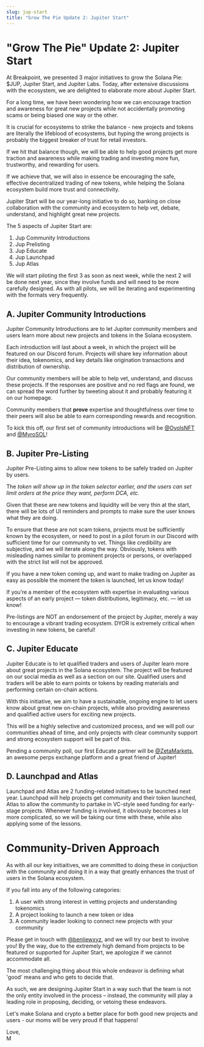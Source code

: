 ```yaml
---
slug: jup-start
title: "Grow The Pie Update 2: Jupiter Start"
---
```


# "Grow The Pie" Update 2: Jupiter Start

At Breakpoint, we presented 3 major initiatives to grow the Solana Pie: $JUP, Jupiter Start, and Jupiter Labs. Today, after extensive discussions with the ecosystem, we are delighted to elaborate more about Jupiter Start.

For a long time, we have been wondering how we can encourage traction and awareness for great new projects while not accidentally promoting scams or being biased one way or the other.

It is crucial for ecosystems to strike the balance - new projects and tokens are literally the lifeblood of ecosystems, but hyping the wrong projects is probably the biggest breaker of trust for retail investors.

If we hit that balance though, we will be able to help good projects get more traction and awareness while making trading and investing more fun, trustworthy, and rewarding for users.

If we achieve that, we will also in essence be encouraging the safe, effective decentralized trading of new tokens, while helping the Solana ecosystem build more trust and connectivity.

Jupiter Start will be our year-long initiative to do so, banking on close collaboration with the community and ecosystem to help vet, debate, understand, and highlight great new projects.

The 5 aspects of Jupiter Start are:

1. Jup Community Introductions
2. Jup Prelisting
3. Jup Educate
4. Jup Launchpad
5. Jup Atlas

We will start piloting the first 3 as soon as next week, while the next 2 will be done next year, since they involve funds and will need to be more carefully designed. As with all pilots, we will be iterating and experimenting with the formats very frequently.
<!--truncate-->

## A. Jupiter Community Introductions

Jupiter Community Introductions are to let Jupiter community members and users learn more about new projects and tokens in the Solana ecosystem.

Each introduction will last about a week, in which the project will be featured on our Discord forum. Projects will share key information about their idea, tokenomics, and key details like origination transactions and distribution of ownership.

Our community members will be able to help vet, understand, and discuss these projects. If the responses are positive and no red flags are found, we can spread the word further by tweeting about it and probably featuring it on our homepage.

Community members that **prove** expertise and thoughtfulness over time to their peers will also be able to earn corresponding rewards and recognition. 

To kick this off, our first set of community introductions will be 
[@OvolsNFT](https://twitter.com/OvolsNFT) and [@MyroSOL](https://twitter.com/MyroSOL)! 


## B. Jupiter Pre-Listing

Jupiter Pre-Listing aims to allow new tokens to be safely traded on Jupiter by users. 

The *token will show up in the token selector earlier, and the users can set limit orders at the price they want, perform DCA, etc.*

Given that these are new tokens and liquidity will be very thin at the start, there will be lots of UI reminders and prompts to make sure the user knows what they are doing.

To ensure that these are not scam tokens, projects must be sufficiently known by the ecosystem, or need to post in a pilot forum in our Discord with sufficient time for our community to vet. Things like credibility are subjective, and we will iterate along the way. Obviously, tokens with misleading names similar to prominent projects or persons, or overlapped with the strict list will not be approved.

If you have a new token coming up, and want to make trading on Jupiter as easy as possible the moment the token is launched, let us know today!

If you’re a member of the ecosystem with expertise in evaluating various aspects of an early project — token distributions, legitimacy, etc. — let us know!

Pre-listings are NOT an endorsement of the project by Jupiter, merely a way to encourage a vibrant trading ecosystem. DYOR is extremely critical when investing in new tokens, be careful!


## C. Jupiter Educate

Jupiter Educate is to let qualified traders and users of Jupiter learn more about great projects in the Solana ecosystem. The project will be featured on our social media as well as a section on our site. Qualified users and traders will be able to earn points or tokens by reading materials and performing certain on-chain actions.

With this initiative, we aim to have a sustainable, ongoing engine to let users know about great new on-chain projects, while also providing awareness and qualified active users for exciting new projects.

This will be a highly selective and customized process, and we will poll our communities ahead of time, and only projects with clear community support and strong ecosystem support will be part of this.

Pending a community poll, our first Educate partner will be [@ZetaMarkets](https://twitter.com/ZetaMarkets), an awesome perps exchange platform and a great friend of Jupiter!


## D. Launchpad and Atlas

Launchpad and Atlas are 2 funding-related initiatives to be launched next year. Launchpad will help projects get community and their token launched, Atlas to allow the community to partake in VC-style seed funding for early-stage projects. Whenever funding is involved, it obviously becomes a lot more complicated, so we will be taking our time with these, while also applying some of the lessons.

# Community-Driven Approach

As with all our key initiaitives, we are committed to doing these in conjuction with the community and doing it in a way that greatly enhances the trust of users in the Solana ecosystem.

If you fall into any of the following categories:

1. A user with strong interest in vetting projects and understanding tokenomics
2. A project looking to launch a new token or idea
3. A community leader looking to connect new projects with your community

Please get in touch with [@benliewxyz](https://twitter.com/benliewxyz), and we will try our best to involve you! By the way, due to the extremely high demand from projects to be featured or supported for Jupiter Start, we apologize if we cannot accommodate all.

The most challenging thing about this whole endeavor is defining what 'good' means and who gets to decide that. 

As such, we are designing Jupiter Start in a way such that the team is not the only entity involved in the process – instead, the community will play a leading role in proposing, deciding, or vetoing these endeavors.

Let's make Solana and crypto a better place for both good new projects and users - our moms will be very proud if that happens!

Love,  
M